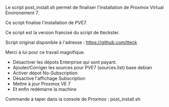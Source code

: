 Le script post_install.sh permet de finaliser l'installation de Proxmox Virtual Environement 7.

Ce script finalise l'installation de PVE7.

Ce script est la version francisé du script de tteckster.

Script original disponible à l'adresse : https://github.com/tteck

Merci à lui pour ce travail magnifique.



 - Désactiver les dépots Enterprise qui sont payant.
 - Ajouter/Corriger les sources pour PVE7 (sources.list) base debian
 - Activer dépot No-Subscription
 - Désactive l'affichage Subscription
 - Mettre à jour Proxmox VE 7
 - Et enfin redémarre la machine


Commande à taper dans la console de Proxmox :
post_install.sh
